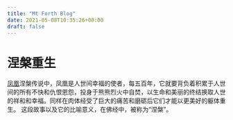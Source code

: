 ```yaml
---
title: "Mt Forth Blog"
date: 2021-05-08T10:35:26+08:00
draft: false
---
```


# 涅槃重生

[凤凰](https://baike.baidu.com/item/凤凰)涅槃传说中，凤凰是人世间幸福的使者，每五百年，它就要背负着积累于人世间的所有不快和仇恨恩怨，投身于熊熊烈火中自焚，以生命和美丽的终结换取人世的祥和和幸福。同样在肉体经受了巨大的痛苦和磨砺后它们才能以更美好的躯体重生。 这段故事以及它的比喻意义，在佛经中，被称为“涅槃”。

